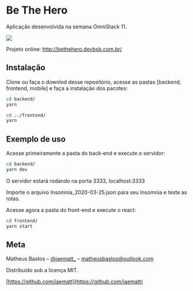 # Be The Hero

Aplicação desenvolvida na semana OmniStack 11.

![](https://uploadpost133.s3.amazonaws.com/405c0378e7cf4566c70fd7d7e4765864-be-the-hero.png)

Projeto online: http://bethehero.devbsb.com.br/

## Instalação

Clone ou faça o downlod desse repositório, acesse as pastas [backend, frontend, mobile] e faça a instalação dos pacotes:

```bash
cd backend/
yarn
```

```bash
cd ../frontend/
yarn
```

## Exemplo de uso

Acesse primeiramente a pasta do back-end e execute o servidor:

```bash
cd backend/
yarn dev
```

O servidor estará rodando na porta 3333, localhost:3333

Importe o arquivo Insomnia_2020-03-25.json para seu Insomnia e teste as rotas.

Acesse agora a pasta do front-end e execute o react:

```bash
cd frontend/
yarn start
```

## Meta

Matheus Bastos – [@iaematt\_](https://instagram.com/iaematt_) – matheusbastos@outlook.com

Distribuído sob a licença MIT.

[https://github.com/iaematt](https://github.com/iaematt)
